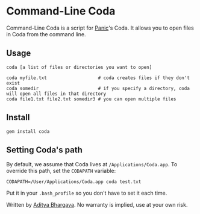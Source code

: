 # Command-Line Coda

Command-Line Coda is a script for [Panic](http://panic.com)'s Coda. It allows you to open files in Coda from the command line.

## Usage

	coda [a list of files or directories you want to open]

	coda myfile.txt                   # coda creates files if they don't exist
	coda somedir                      # if you specify a directory, coda will open all files in that directory
	coda file1.txt file2.txt somedir3 # you can open multiple files

## Install

	gem install coda

## Setting Coda's path

By default, we assume that Coda lives at `/Applications/Coda.app`. To override this path, set the `CODAPATH` variable:

	CODAPATH=/User/Applications/Coda.app coda test.txt

Put it in your `.bash_profile` so you don't have to set it each time.

Written by [Aditya Bhargava](http://adit.io). No warranty is implied, use at your own risk.

